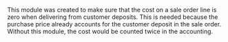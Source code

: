 This module was created to make sure that the cost on a sale order line is zero when delivering from customer deposits. This is needed because the purchase price already accounts for the customer deposit in the sale order. Without this module, the cost would be counted twice in the accounting.
